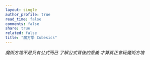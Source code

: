 ```yaml
---
layout: single
author_profile: true
read_time: false
comments: false
share: true
related: false
title: "魔方學 Cubesics"
---
```


*魔術方塊不是只有公式而已*
*了解公式背後的意義*
*才算真正會玩魔術方塊*
